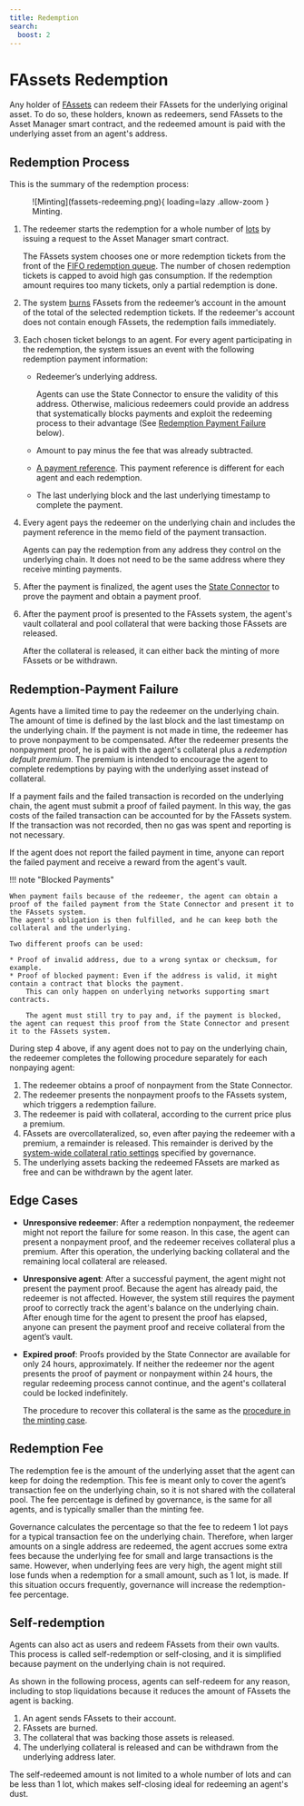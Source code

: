 ```yaml
---
title: Redemption
search:
  boost: 2
---
```


# FAssets Redemption

Any holder of [FAssets](./index.md) can redeem their FAssets for the underlying original asset.
To do so, these holders, known as redeemers, send FAssets to the Asset Manager smart contract, and the redeemed amount is paid with the underlying asset from an agent's address.

## Redemption Process

This is the summary of the redemption process:

<figure markdown>
  ![Minting](fassets-redeeming.png){ loading=lazy .allow-zoom }
  <figcaption>Minting.</figcaption>
</figure>

1. The redeemer starts the redemption for a whole number of [lots](./minting.md#lots) by issuing a request to the Asset Manager smart contract.

    The FAssets system chooses one or more redemption tickets from the front of the [FIFO redemption queue](./minting.md#redemption-tickets-and-the-redemption-queue).
    The number of chosen redemption tickets is capped to avoid high gas consumption.
    If the redemption amount requires too many tickets, only a partial redemption is done.

2. The system [burns](glossary.md#burn) FAssets from the redeemer’s account in the amount of the total of the selected redemption tickets.
    If the redeemer's account does not contain enough FAssets, the redemption fails immediately.

3. Each chosen ticket belongs to an agent.
    For every agent participating in the redemption, the system issues an event with the following redemption payment information:

    * Redeemer’s underlying address.

        Agents can use the State Connector to ensure the validity of this address.
        Otherwise, malicious redeemers could provide an address that systematically blocks payments and exploit the redeeming process to their advantage (See [Redemption Payment Failure](#redemption-payment-failure) below).

    * Amount to pay minus the fee that was already subtracted.
    * [A payment reference](./minting.md#minting-payment-reference).
        This payment reference is different for each agent and each redemption.
    * The last underlying block and the last underlying timestamp to complete the payment.

4. Every agent pays the redeemer on the underlying chain and includes the payment reference in the memo field of the payment transaction.

    Agents can pay the redemption from any address they control on the underlying chain.
    It does not need to be the same address where they receive minting payments.

5. After the payment is finalized, the agent uses the [State Connector](../state-connector.md) to prove the payment and obtain a payment proof.

6. After the payment proof is presented to the FAssets system, the agent's vault collateral and pool collateral that were backing those FAssets are released.

    After the collateral is released, it can either back the minting of more FAssets or be withdrawn.

## Redemption-Payment Failure

Agents have a limited time to pay the redeemer on the underlying chain.
The amount of time is defined by the last block and the last timestamp on the underlying chain.
If the payment is not made in time, the redeemer has to prove nonpayment to be compensated.
After the redeemer presents the nonpayment proof, he is paid with the agent's collateral plus a _redemption default premium_.
The premium is intended to encourage the agent to complete redemptions by paying with the underlying asset instead of collateral.

If a payment fails and the failed transaction is recorded on the underlying chain, the agent must submit a proof of failed payment.
In this way, the gas costs of the failed transaction can be accounted for by the FAssets system.
If the transaction was not recorded, then no gas was spent and reporting is not necessary.

If the agent does not report the failed payment in time, anyone can report the failed payment and receive a reward from the agent's vault.

!!! note "Blocked Payments"

    When payment fails because of the redeemer, the agent can obtain a proof of the failed payment from the State Connector and present it to the FAssets system.
    The agent's obligation is then fulfilled, and he can keep both the collateral and the underlying.

    Two different proofs can be used:

    * Proof of invalid address, due to a wrong syntax or checksum, for example.
    * Proof of blocked payment: Even if the address is valid, it might contain a contract that blocks the payment.
        This can only happen on underlying networks supporting smart contracts.

        The agent must still try to pay and, if the payment is blocked, the agent can request this proof from the State Connector and present it to the FAssets system.

During step 4 above, if any agent does not to pay on the underlying chain, the redeemer completes the following procedure separately for each nonpaying agent:

1. The redeemer obtains a proof of nonpayment from the State Connector.
2. The redeemer presents the nonpayment proofs to the FAssets system, which triggers a redemption failure.
3. The redeemer is paid with collateral, according to the current price plus a premium.
4. FAssets are overcollateralized, so, even after paying the redeemer with a premium, a remainder is released.
   This remainder is derived by the [system-wide collateral ratio settings](./collateral.md#system-wide-thresholds) specified by governance.
5. The underlying assets backing the redeemed FAssets are marked as free and can be withdrawn by the agent later.

## Edge Cases

* **Unresponsive redeemer**: After a redemption nonpayment, the redeemer might not report the failure for some reason.
  In this case, the agent can present a nonpayment proof, and the redeemer receives collateral plus a premium.
  After this operation, the underlying backing collateral and the remaining local collateral are released.
* **Unresponsive agent**: After a successful payment, the agent might not present the payment proof.
  Because the agent has already paid, the redeemer is not affected.
  However, the system still requires the payment proof to correctly track the agent's balance on the underlying chain.
  After enough time for the agent to present the proof has elapsed, anyone can present the payment proof and receive collateral from the agent’s vault.
* **Expired proof**: Proofs provided by the State Connector are available for only 24 hours, approximately.
  If neither the redeemer nor the agent presents the proof of payment or nonpayment within 24 hours, the regular redeeming process cannot continue, and the agent's collateral could be locked indefinitely.

    The procedure to recover this collateral is the same as the [procedure in the minting case](./minting.md#edge-cases).

## Redemption Fee

The redemption fee is the amount of the underlying asset that the agent can keep for doing the redemption.
This fee is meant only to cover the agent’s transaction fee on the underlying chain, so it is not shared with the collateral pool.
The fee percentage is defined by governance, is the same for all agents, and is typically smaller than the minting fee.

Governance calculates the percentage so that the fee to redeem 1 lot pays for a typical transaction fee on the underlying chain.
Therefore, when larger amounts on a single address are redeemed, the agent accrues some extra fees because the underlying fee for small and large transactions is the same.
However, when underlying fees are very high, the agent might still lose funds when a redemption for a small amount, such as 1 lot, is made.
If this situation occurs frequently, governance will increase the redemption-fee percentage.

## Self-redemption

Agents can also act as users and redeem FAssets from their own vaults.
This process is called self-redemption or self-closing, and it is simplified because payment on the underlying chain is not required.

As shown in the following process, agents can self-redeem for any reason, including to stop liquidations because it reduces the amount of FAssets the agent is backing.

1. An agent sends FAssets to their account.
2. FAssets are burned.
3. The collateral that was backing those assets is released.
4. The underlying collateral is released and can be withdrawn from the underlying address later.

The self-redeemed amount is not limited to a whole number of lots and can be less than 1 lot, which makes self-closing ideal for redeeming an agent's dust.
